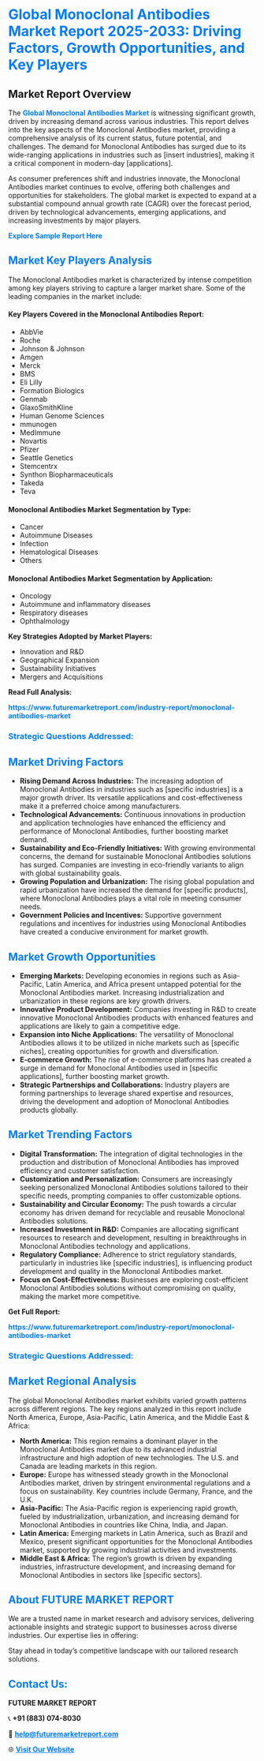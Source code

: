 <h1 style="color: #007BFF;">Global Monoclonal Antibodies Market Report 2025-2033: Driving Factors, Growth Opportunities, and Key Players</h1>

<section id="overview">
<h2>Market Report Overview</h2>
<p>The <a href="https://www.futuremarketreport.com/industry-report/monoclonal-antibodies-market" style="color: #007BFF; text-decoration: none;"><strong>Global Monoclonal Antibodies Market</strong></a> is witnessing significant growth, driven by increasing demand across various industries. This report delves into the key aspects of the Monoclonal Antibodies market, providing a comprehensive analysis of its current status, future potential, and challenges. The demand for Monoclonal Antibodies has surged due to its wide-ranging applications in industries such as [insert industries], making it a critical component in modern-day [applications].</p>
<p>As consumer preferences shift and industries innovate, the Monoclonal Antibodies market continues to evolve, offering both challenges and opportunities for stakeholders. The global market is expected to expand at a substantial compound annual growth rate (CAGR) over the forecast period, driven by technological advancements, emerging applications, and increasing investments by major players.</p>
</section>

<section id="overview">
<p><a href="https://www.futuremarketreport.com/request-sample/reportId=104616" style="color: #007BFF; text-decoration: none;"><strong>Explore Sample Report Here</strong></a></p>
</section>

<section id="key-players">
<h2 style="color: #007BFF;">Market Key Players Analysis</h2>
<p>The Monoclonal Antibodies market is characterized by intense competition among key players striving to capture a larger market share. Some of the leading companies in the market include:</p>
<h4>Key Players Covered in the Monoclonal Antibodies Report:</h4>
<ul><li>AbbVie</li><li>Roche</li><li>Johnson &amp; Johnson</li><li>Amgen</li><li>Merck</li><li>BMS</li><li>Eli Lilly</li><li>Formation Biologics</li><li>Genmab</li><li>GlaxoSmithKline</li><li>Human Genome Sciences</li><li>mmunogen</li><li>MedImmune</li><li>Novartis</li><li>Pfizer</li><li>Seattle Genetics</li><li>Stemcentrx</li><li>Synthon Biopharmaceuticals</li><li>Takeda</li><li>Teva</li></ul>
<h4>Monoclonal Antibodies Market Segmentation by Type:</h4>
<ul><li>Cancer</li><li>Autoimmune Diseases</li><li>Infection</li><li>Hematological Diseases</li><li>Others</li></ul>

<h4>Monoclonal Antibodies Market Segmentation by Application:</h4>
<ul><li>Oncology</li><li>Autoimmune and inflammatory diseases</li><li>Respiratory diseases</li><li>Ophthalmology</li></ul>
<p><strong>Key Strategies Adopted by Market Players:</strong></p>
<ul>
<li>Innovation and R&D</li>
<li>Geographical Expansion</li>
<li>Sustainability Initiatives</li>
<li>Mergers and Acquisitions</li>
</ul>
</section>

<section>
<p><strong>Read Full Analysis: </strong></p><a href="https://www.futuremarketreport.com/industry-report/monoclonal-antibodies-market" style="color: #007BFF; text-decoration: none;"><strong>https://www.futuremarketreport.com/industry-report/monoclonal-antibodies-market</strong></a>
<h3 style="color: #007BFF;">Strategic Questions Addressed:</h3>
</section>

<section id="driving-factors">
<h2 style="color: #007BFF;">Market Driving Factors</h2>
<ul>
<li><strong>Rising Demand Across Industries:</strong> The increasing adoption of Monoclonal Antibodies in industries such as [specific industries] is a major growth driver. Its versatile applications and cost-effectiveness make it a preferred choice among manufacturers.</li>
<li><strong>Technological Advancements:</strong> Continuous innovations in production and application technologies have enhanced the efficiency and performance of Monoclonal Antibodies, further boosting market demand.</li>
<li><strong>Sustainability and Eco-Friendly Initiatives:</strong> With growing environmental concerns, the demand for sustainable Monoclonal Antibodies solutions has surged. Companies are investing in eco-friendly variants to align with global sustainability goals.</li>
<li><strong>Growing Population and Urbanization:</strong> The rising global population and rapid urbanization have increased the demand for [specific products], where Monoclonal Antibodies plays a vital role in meeting consumer needs.</li>
<li><strong>Government Policies and Incentives:</strong> Supportive government regulations and incentives for industries using Monoclonal Antibodies have created a conducive environment for market growth.</li>
</ul>
</section>

<section id="growth-opportunities">
<h2 style="color: #007BFF;">Market Growth Opportunities</h2>
<ul>
<li><strong>Emerging Markets:</strong> Developing economies in regions such as Asia-Pacific, Latin America, and Africa present untapped potential for the Monoclonal Antibodies market. Increasing industrialization and urbanization in these regions are key growth drivers.</li>
<li><strong>Innovative Product Development:</strong> Companies investing in R&D to create innovative Monoclonal Antibodies products with enhanced features and applications are likely to gain a competitive edge.</li>
<li><strong>Expansion into Niche Applications:</strong> The versatility of Monoclonal Antibodies allows it to be utilized in niche markets such as [specific niches], creating opportunities for growth and diversification.</li>
<li><strong>E-commerce Growth:</strong> The rise of e-commerce platforms has created a surge in demand for Monoclonal Antibodies used in [specific applications], further boosting market growth.</li>
<li><strong>Strategic Partnerships and Collaborations:</strong> Industry players are forming partnerships to leverage shared expertise and resources, driving the development and adoption of Monoclonal Antibodies products globally.</li>
</ul>
</section>

<section id="trending-factors">
<h2 style="color: #007BFF;">Market Trending Factors</h2>
<ul>
<li><strong>Digital Transformation:</strong> The integration of digital technologies in the production and distribution of Monoclonal Antibodies has improved efficiency and customer satisfaction.</li>
<li><strong>Customization and Personalization:</strong> Consumers are increasingly seeking personalized Monoclonal Antibodies solutions tailored to their specific needs, prompting companies to offer customizable options.</li>
<li><strong>Sustainability and Circular Economy:</strong> The push towards a circular economy has driven demand for recyclable and reusable Monoclonal Antibodies solutions.</li>
<li><strong>Increased Investment in R&D:</strong> Companies are allocating significant resources to research and development, resulting in breakthroughs in Monoclonal Antibodies technology and applications.</li>
<li><strong>Regulatory Compliance:</strong> Adherence to strict regulatory standards, particularly in industries like [specific industries], is influencing product development and quality in the Monoclonal Antibodies market.</li>
<li><strong>Focus on Cost-Effectiveness:</strong> Businesses are exploring cost-efficient Monoclonal Antibodies solutions without compromising on quality, making the market more competitive.</li>
</ul>
</section>

<section>
<p><strong>Get Full Report: </strong></p><a href="https://www.futuremarketreport.com/industry-report/monoclonal-antibodies-market" style="color: #007BFF; text-decoration: none;"><strong>https://www.futuremarketreport.com/industry-report/monoclonal-antibodies-market</strong></a>
<h3 style="color: #007BFF;">Strategic Questions Addressed:</h3>
</section>


<section id="regional-analysis">
<h2 style="color: #007BFF;">Market Regional Analysis</h2>
<p>The global Monoclonal Antibodies market exhibits varied growth patterns across different regions. The key regions analyzed in this report include North America, Europe, Asia-Pacific, Latin America, and the Middle East & Africa:</p>
<ul>
<li><strong>North America:</strong> This region remains a dominant player in the Monoclonal Antibodies market due to its advanced industrial infrastructure and high adoption of new technologies. The U.S. and Canada are leading markets in this region.</li>
<li><strong>Europe:</strong> Europe has witnessed steady growth in the Monoclonal Antibodies market, driven by stringent environmental regulations and a focus on sustainability. Key countries include Germany, France, and the U.K.</li>
<li><strong>Asia-Pacific:</strong> The Asia-Pacific region is experiencing rapid growth, fueled by industrialization, urbanization, and increasing demand for Monoclonal Antibodies in countries like China, India, and Japan.</li>
<li><strong>Latin America:</strong> Emerging markets in Latin America, such as Brazil and Mexico, present significant opportunities for the Monoclonal Antibodies market, supported by growing industrial activities and investments.</li>
<li><strong>Middle East & Africa:</strong> The region’s growth is driven by expanding industries, infrastructure development, and increasing demand for Monoclonal Antibodies in sectors like [specific sectors].</li>
</ul>
</section>

<footer>
<h2 style="color: #007BFF;">About FUTURE MARKET REPORT</h2>
<p>We are a trusted name in market research and advisory services, delivering actionable insights and strategic support to businesses across diverse industries. Our expertise lies in offering:</p>

<p>Stay ahead in today’s competitive landscape with our tailored research solutions.</p>

<h2 style="color: #007BFF;">Contact Us:</h2>
<p><strong>FUTURE MARKET REPORT</strong></p>
<p>📞 <strong>+91 (883) 074-8030</strong></p>
<p>📧 <strong><a href="mailto:help@futuremarketreport.com" style="color: #007BFF;">help@futuremarketreport.com</a></strong></p>
<p>🌐 <strong><a href="https://www.futuremarketreport.com/" style="color: #007BFF;">Visit Our Website</a></strong></p>
</footer>